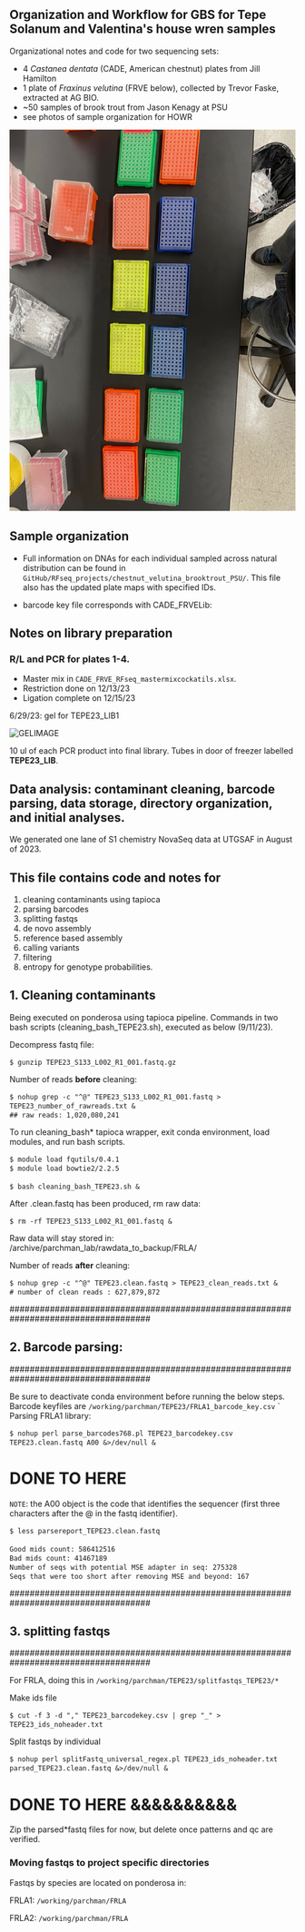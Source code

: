 
## Organization and Workflow for GBS for Tepe Solanum and Valentina's house wren samples 
Organizational notes and code for two sequencing sets:
- 4 *Castanea dentata* (CADE, American chestnut) plates from Jill Hamilton
- 1 plate of *Fraxinus velutina* (FRVE below), collected by Trevor Faske, extracted at AG BIO.
- ~50 samples of brook trout from Jason Kenagy at PSU
- see photos of sample organization for HOWR

 ![GELIMAGE](md_images/plate_setup.jpg)

## Sample organization
- Full information on DNAs for each individual sampled across natural distribution can be found in `GitHub/RFseq_projects/chestnut_velutina_brooktrout_PSU/`. This file also has the updated plate maps with specified IDs.

- barcode key file corresponds with CADE_FRVELib:


## Notes on library preparation


### R/L and PCR for plates 1-4. 

- Master mix in `CADE_FRVE_RFseq_mastermixcockatils.xlsx`.
- Restriction done on 12/13/23
- Ligation complete on 12/15/23

6/29/23: gel for TEPE23_LIB1
 
![GELIMAGE](md_images/TEPE23_LIB1_GEL.jpg)

10 ul of each PCR product into final library. Tubes in door of freezer labelled **TEPE23_LIB**.


## Data analysis: contaminant cleaning, barcode parsing, data storage, directory organization, and initial analyses.

We generated one lane of S1 chemistry NovaSeq data at UTGSAF in August of 2023. 


## This file contains code and notes for
1) cleaning contaminants using tapioca
2) parsing barcodes
3) splitting fastqs 
4) de novo assembly
5) reference based assembly
6) calling variants
7) filtering
8) entropy for genotype probabilities.

## 1. Cleaning contaminants

Being executed on ponderosa using tapioca pipeline. Commands in two bash scripts (cleaning_bash_TEPE23.sh), executed as below (9/11/23).

Decompress fastq file:

    $ gunzip TEPE23_S133_L002_R1_001.fastq.gz

Number of reads **before** cleaning:

    $ nohup grep -c "^@" TEPE23_S133_L002_R1_001.fastq > TEPE23_number_of_rawreads.txt &
    ## raw reads: 1,020,080,241

To run cleaning_bash* tapioca wrapper, exit conda environment, load modules, and run bash scripts.

    $ module load fqutils/0.4.1
    $ module load bowtie2/2.2.5
    
    $ bash cleaning_bash_TEPE23.sh &


After .clean.fastq has been produced, rm raw data:

    $ rm -rf TEPE23_S133_L002_R1_001.fastq &



Raw data will stay stored in: /archive/parchman_lab/rawdata_to_backup/FRLA/

Number of reads **after** cleaning:


    $ nohup grep -c "^@" TEPE23.clean.fastq > TEPE23_clean_reads.txt &
    # number of clean reads : 627,879,872

####################################################################################
## 2. Barcode parsing:
####################################################################################

Be sure to deactivate conda environment before running the below steps. Barcode keyfiles are `/working/parchman/TEPE23/FRLA1_barcode_key.csv`
`
Parsing FRLA1 library:

    $ nohup perl parse_barcodes768.pl TEPE23_barcodekey.csv TEPE23.clean.fastq A00 &>/dev/null &



# DONE TO HERE
`NOTE`: the A00 object is the code that identifies the sequencer (first three characters after the @ in the fastq identifier).

    $ less parsereport_TEPE23.clean.fastq

    Good mids count: 586412516
    Bad mids count: 41467189
    Number of seqs with potential MSE adapter in seq: 275328
    Seqs that were too short after removing MSE and beyond: 167


####################################################################################
## 3. splitting fastqs
####################################################################################

For FRLA, doing this in `/working/parchman/TEPE23/splitfastqs_TEPE23/*`

Make ids file

    $ cut -f 3 -d "," TEPE23_barcodekey.csv | grep "_" > TEPE23_ids_noheader.txt


Split fastqs by individual

    $ nohup perl splitFastq_universal_regex.pl TEPE23_ids_noheader.txt parsed_TEPE23.clean.fastq &>/dev/null &



# DONE TO HERE &&&&&&&&&&


Zip the parsed*fastq files for now, but delete once patterns and qc are verified.

### Moving fastqs to project specific directories

Fastqs by species are located on ponderosa in:

FRLA1:
`/working/parchman/FRLA`

FRLA2:
`/working/parchman/FRLA`

